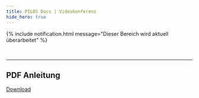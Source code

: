 ```yaml
---
title: PILOS Docs | Videokonferenz
hide_hero: true
---
```


{% include notification.html message="Dieser Bereich wird aktuell überarbeitet" %}

<br>
<hr>

## PDF Anleitung

<a class="button" href="{{ site.baseurl }}/assets/pdf/help.pdf">
    <span class="icon">
      <i class="fas fa-download"></i>
    </span>
    <span>Download</span>
  </a>